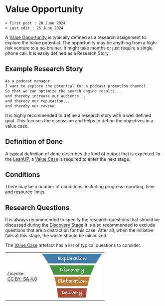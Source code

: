 # Value Opportunity

```text
> First post : 20 June 2024
> Last edit : 26 June 2024
```

A [Value Opportunity][oppo] is typically defined as a research assignment to explore the Value potential. The opportunity may be anything from a high-risk venture to a no-brainer. It might take months or just require a single phone call.
It is easily defined as a Research Story.

## Example Research Story

```text
As a podcast manager
I want to explore the potential for a podcast promotion channel
So that we can optimize the search engine results...
and thereby increase our audience...
and thereby our reputation...
and thereby our revenu
```

It is highly recommended to define a research story with a well defined goal. This focuses the discussion and helps to define the objectives in a value case.

## Definition of Done

A typical definition of done describes the kind of output that is expected. In the [LeanUP](/Overview/leanup.md), a [Value Case][valcase] is required to enter the next stage.

## Conditions

There may be a number of conditions, including progress reporting, time and resource limits.

## Research Questions

It is always recommended to specify the research questions that should be discussed during the [Discovery Stage][discovery]
It is also recommended to exclude questions that are a distraction for this case. After all, when the initiative fails at this stage, the waste should be minimized.

The [Value Case][valcase] artefact has a list of typical questions to consider.

| | |
| - | - |
| *License*:</BR>[CC BY-SA 4.0](https://creativecommons.org/licenses/by-sa/4.0/deed.en) | [![LeanUP Logo](/images/leanupLogo-s.png)][nav] |

[nav]: /Artefacts/overview.md
[oppo]: /Deliverables/val-oppo.md
[discovery]: /Stages/discovery.md
[valcase]: /Artefacts/val-case.md
